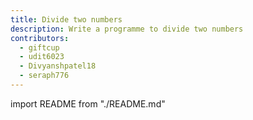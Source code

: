 ```yaml
---
title: Divide two numbers
description: Write a programme to divide two numbers
contributors:
  - giftcup
  - udit6023
  - Divyanshpatel18
  - seraph776
---
```


import README from "./README.md"

<README />
